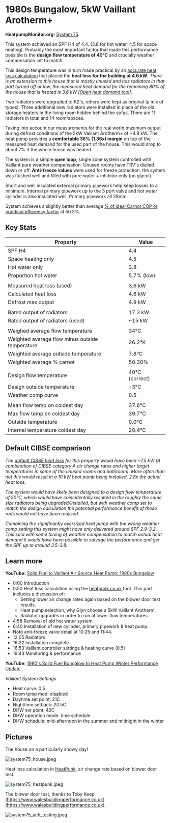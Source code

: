 # 1980s Bungalow, 5kW Vaillant Arotherm+

**HeatpumpMonitor.org:** [System 75](https://heatpumpmonitor.org/system/view?id=75).

This system achieved an SPF H4 of 4.4. (3.8 for hot water, 4.5 for space heating). Probably the most important factor that made this performance possible is the **design flow temperature of 40°C** and crucially weather compensation set to match. 

This design temperature was in turn made practical by an [accurate heat loss calculation](https://docs.openenergymonitor.org/heatpumpmonitor/measured_heat_loss.html#accurate-vs-default-cibse-heat-loss-calculations) that placed the **heat loss for the building at 4.6 kW**. *There is an extension to this house that is mostly unused and has radiators in that part turned off or low, the measured heat demand for the remaining 80% of the house that is heated is 3.6 kW [[Open heat demand tool].](https://heatpumpmonitor.org/heatloss?id=75)* 

Two radiators were upgraded to K2's, others were kept as original (a mix of types). Three additional new radiators were installed in place of the old storage heaters in the living room hidden behind the sofas. There are 11 radiators in total and 14 room/spaces. 

Taking into account our measurements for the real world maximum output during defrost conditions of the 5kW Vaillant Arotherm+ of ~4.9 kW. The heat pump provides a **comfortable 36% (1.36x) margin** on top of the measured heat demand for the used part of the house. This would drop to about 7% if the whole house was heated.

The system is a simple **open loop**, single zone system controlled with Vaillant pure weather compensation. Unused rooms have TRV's dialled down or off. **Anti-freeze values** were used for freeze protection, the system was flushed well and filled with pure water + inhibitor only (no glycol).

Short and well insulated external primary pipework help keep losses to a minimum. Internal primary pipework up to the 3 port valve and hot water cylinder is also insulated well. Primary pipework all 28mm.

System achieves a slightly better than average [% of ideal Carnot COP or practical efficiency factor](https://docs.openenergymonitor.org/heatpumpmonitor/prc_carnot.html) at 50.3%.

## Key Stats

|Property |Value|
|---|---|
|SPF H4|4.4|
|Space heating only|4.5|
|Hot water only |3.8|
|Proportion hot water|5.7% (low)|
|||
|Measured heat loss (used)|3.6 kW|
|Calculated heat loss|4.6 kW|
|Defrost max output|4.9 kW|
|||
|Rated output of radiators|17.3 kW|
|Rated output of radiators (used)|~15 kW|
|||
|Weighed average flow temperature|34°C|
|Weighted average flow minus outside temperature|26.2°K|
|Weighted average outside temperature|7.8°C|
|Weighted average % carnot |50.30%|
|||
|Design flow temperature|40°C (correct)|
|Design outside temperature |-3°C|
|Weather comp curve |0.5|
|||
|Mean flow temp on coldest day |37.6°C|
|Max flow temp on coldest day |39.7°C|
|Outside temperature|0.0°C|
|Internal temperature coldest day|20.4°C|

## Default CIBSE comparison

*The [default CIBSE heat loss](https://docs.openenergymonitor.org/heatpumpmonitor/measured_heat_loss.html#accurate-vs-default-cibse-heat-loss-calculations) for this property would have been ~7.5 kW (A combination of CIBSE category A air change rates and higher target temperatures in some of the unused rooms and bathroom). More often than not this would result in a 10 kW heat pump being installed, 2.8x the actual heat loss.*

*The system would have likely been designed to a design flow temperature of 50°C, which would have coincidentally resulted in the roughly the same size radiators being upgraded/installed, but with weather comp set to match the design calculation the potential performance benefit of those rads would not have been realised.*

*Combining the significantly oversized heat pump with the wrong weather comp setting this system might have only delivered around SPF 2.9-3.2. This said with some tuning of weather compensation to match actual heat demand it would have been possible to salvage the performance and get the SPF up to around 3.5-3.8.*

## Learn more

**YouTube:** [Solid Fuel to Vaillant Air Source Heat Pump: 1980s Bungalow](https://www.youtube.com/watch?v=bHsp7fDw_bg)

- 0:00 Introduction
- 0:50 Heat loss calculation using the [heatpunk.co.uk](https://heatpunk.co.uk) tool. This part includes a discussion of:
    - Setting lower air change rates again based on the blower door test results. 
    - Heat pump selection, why Glyn choose a 5kW Vaillant Arotherm.
    - Radiator upgrades in order to run at lower flow temperatures.
- 4:58 Removal of old hot water system
- 6:40 Installation of new cylinder, primary pipework & heat pump. 
- Note anti-freeze valve detail at 10:25 and 11:44.
- 12:05 Radiators
- 16:22 Installation complete
- 16:53 Vaillant controller settings & heating curve (0.5)
- 19:43 Monitoring & performance

**YouTube:** [1980's Solid Fuel Bungalow to Heat Pump Winter Performance Update](https://www.youtube.com/watch?v=3dzk0QLCTm8)

*Vaillant System Settings*
- Heat curve: 0.5
- Room temp mod: disabled 
- Daytime set point: 21C
- Nighttime setback: 20.5C 
- DHW set point: 42C
- DHW operation mode: time schedule   
- DHW schedule: mid-afternoon in the summer and midnight in the winter 

## Pictures

The house on a particularly snowy day!

![system75_house.jpeg](img/system75_house.jpeg)

Heat loss calculation in [HeatPunk](https://heatpunk.co.uk), air change rate based on blower door test.

![system75_heatpunk.jpeg](img/system75_heatpunk.jpeg)

The blower door test, thanks to Toby Keep [https://www.walesbuildingperformance.co.uk](https://www.walesbuildingperformance.co.uk).

![system75_ach_testing.jpeg](img/system75_ach_testing.jpeg)